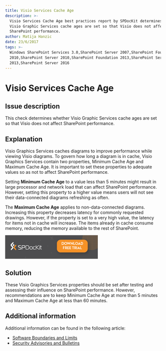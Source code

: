 ```yaml
---
title: Visio Services Cache Age
description: >-
  Visio Services Cache Age best practices report by SPDocKit determines whether
  Visio Graphic Services cache ages are set so that Visio does not affect
  SharePoint performance.
author: Matija Hanzic
date: 23/6/2017
tags: >-
  Windows SharePoint Services 3.0,SharePoint Server 2007,SharePoint Foundation
  2010,SharePoint Server 2010,SharePoint Foundation 2013,SharePoint Server
  2013,SharePoint Server 2016
---
```


# Visio Services Cache Age

## Issue description

This check determines whether Visio Graphic Services cache ages are set so that Visio does not affect SharePoint performance.

## Explanation

Visio Graphics Services caches diagrams to improve performance while viewing Visio diagrams. To govern how long a diagram is in cache, Visio Graphics Services contain two properties, Minimum Cache Age and Maximum Cache Age. It is important to set these properties to adequate values so as not to affect SharePoint performance.

Setting **Minimum Cache Age** to a value less than 5 minutes might result in large processor and network load that can affect SharePoint performance. However, setting this property to a higher value means users will not see their data-connected diagrams refreshing as often.

The **Maximum Cache Age** applies to non-data-connected diagrams. Increasing this property decreases latency for commonly requested drawings. However, if the property is set to a very high value, the latency for items not in cache will increase. The items already in cache consume memory, reducing the memory available to the rest of SharePoint.

[![Download SPDocKit](../../../.gitbook/assets/spdockit_download.png)](http://bit.ly/2US0Zna)

## Solution

These Visio Graphics Services properties should be set after testing and assessing their influence on SharePoint performance. However, recommendations are to keep Minimum Cache Age at more than 5 minutes and Maximum Cache Age at less than 60 minutes.

## Additional information

Additional information can be found in the following article:

* [Software Boundaries and Limits](https://technet.microsoft.com/en-us/library/cc262787%28v=office.15%29.aspx?f=255&MSPPError=-2147217396#Visio)
* [Security Advisories and Bulletins](https://technet.microsoft.com/en-us/library/security/ff805058%28v=office.15%29.aspx)


